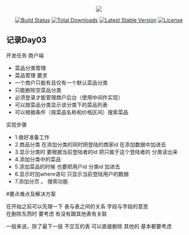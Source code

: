 <p align="center"><img src="https://laravel.com/assets/img/components/logo-laravel.svg"></p>

<p align="center">
<a href="https://travis-ci.org/laravel/framework"><img src="https://travis-ci.org/laravel/framework.svg" alt="Build Status"></a>
<a href="https://packagist.org/packages/laravel/framework"><img src="https://poser.pugx.org/laravel/framework/d/total.svg" alt="Total Downloads"></a>
<a href="https://packagist.org/packages/laravel/framework"><img src="https://poser.pugx.org/laravel/framework/v/stable.svg" alt="Latest Stable Version"></a>
<a href="https://packagist.org/packages/laravel/framework"><img src="https://poser.pugx.org/laravel/framework/license.svg" alt="License"></a>
</p>

## 记录Day03

开发任务
商户端 
- 菜品分类管理 
- 菜品管理 
要求 
- 一个商户只能有且仅有一个默认菜品分类 
- 只能删除空菜品分类 
- 必须登录才能管理商户后台（使用中间件实现） 
- 可以按菜品分类显示该分类下的菜品列表 
- 可以根据条件（按菜品名称和价格区间）搜索菜品

实现步骤
 - 1.做好准备工作 
 - 2.商品分类  在添加分类的同时把登陆的商家id
     在添加数据中加进去 
 - 3.显示分类时 要根据当前登陆者的id 把只属于这个登陆者的
 分类读出来
 - 4.添加分类中的菜品
 - 5.添加菜品的时候 也要把用户id 分类id 加进去 
 - 6.显示时加where语句 只显示当前登陆用户的数据
 - 7.添加分页 。 搜索功能  
 
 
 
 #要点难点及解决方案
 
 在开始之前可以先理一下 表与表之间的关系 
 字段与字段的意思  
 在删除东西时 要考虑 有没有跟其他表有关联 
 
 一般来说，除了最下一层 不交互的表 可以直接删除  其他的 基本都要考虑
 
 
 